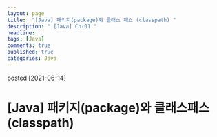 ```yaml
---
layout: page
title:  "[Java] 패키지(package)와 클래스 패스 (classpath) "
description: " [Java] Ch-01 "
headline: 
tags: [Java]
comments: true
published: true
categories: Java
---
```

posted [2021-06-14] 

# [Java] 패키지(package)와 클래스패스(classpath) 
